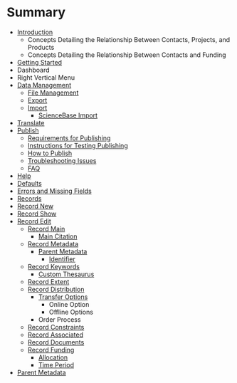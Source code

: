 # Summary

* [Introduction](README.md)
  * Concepts Detailing the Relationship Between Contacts, Projects, and Products
  * Concepts Detailing the Relationship Between Contacts and Funding
* [Getting Started](getting-started.md)
* Dashboard
* Right Vertical Menu
* [Data Management](data-management.md)
  * [File Management](data-management/file-management.md)
  * [Export](data-management/export.md)
  * [Import](data-management/import.md)
    * [ScienceBase Import](data-management/import/sciencebase-import.md)
* [Translate](translate.md)
* [Publish](publish.md)
  * [Requirements for Publishing](publish/requirements-for-publishing.md)
  * [Instructions for Testing Publishing](publish/instructions-for-testing-publishing.md)
  * [How to Publish](publish/how-to-publish.md)
  * [Troubleshooting Issues](publish/troubleshooting-issues.md)
  * [FAQ](publish/faq.md)
* [Help](help.md)
* [Defaults](defaults.md)
* [Errors and Missing Fields](errors.md)
* [Records](records.md)
* [Record New](record-new.md)
* [Record Show](show.md)
* [Record Edit](record.md)
  * [Record Main](record/main.md)
    * [Main Citation](record/main/citation.md)
  * [Record Metadata](record/metatdata.md)
    * [Parent Metadata](record/metatdata/parent-metadata.md)
      * [Identifier](record/metatdata/parent-metadata/identifier.md)
  * [Record Keywords](record/keywords.md)
    * [Custom Thesaurus](record/keywords/custom-keywords.md)
  * [Record Extent](record/record-extent.md)
  * [Record Distribution](record/record-distribution.md)
    * [Transfer Options](record/record-distribution/edit-distributors.md)
      * Online Option
      * Offline Options
    * Order Process
  * [Record Constraints](record/record-constraints.md)
  * [Record Associated](record/record-associated.md)
  * [Record Documents](record/record-documents.md)
  * [Record Funding](record/record-funding.md)
    * [Allocation](record/record-funding/allocation.md)
    * [Time Period](record/record-funding/time-period.md)
* [Parent Metadata](parent-metadata.md)

